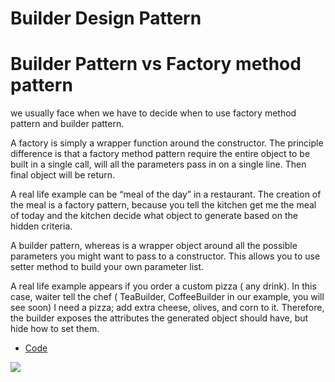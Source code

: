 
# Builder Design Pattern 



# Builder Pattern vs Factory method pattern
we usually face when we have to decide when to use factory method pattern and builder pattern. 

A factory is simply a wrapper function around the constructor. The principle difference is that a factory method pattern require the entire object to be built in a single call, will all the parameters pass in on a single line. Then final object will be return.

A real life example can be “meal of the day” in a restaurant. The creation of the meal is a factory pattern, because you tell the kitchen get me the meal of today and the kitchen decide what object to generate based on the hidden criteria.

A builder pattern, whereas is a wrapper object around all the possible parameters you might want to pass to a constructor. This allows you to use setter method to build your own parameter list.

A real life example appears if you order a custom pizza ( any drink). In this case, waiter tell the chef ( TeaBuilder, CoffeeBuilder in our example, you will see soon) I need a pizza; add extra cheese, olives, and corn to it. Therefore, the builder exposes the attributes the generated object should have, but hide how to set them.

* [Code](https://dzone.com/articles/design-patterns-builder)


![](https://myjavalatte.files.wordpress.com/2014/10/b9d61-pizza_builder_patter_example.jpg?w=960)
